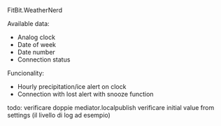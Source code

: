 FitBit.WeatherNerd

Available data:
- Analog clock
- Date of week
- Date number
- Connection status 

Funcionality:
- Hourly precipitation/ice alert on clock
- Connection with lost alert with snooze function


todo:
verificare doppie mediator.localpublish
verificare initial value from settings (il livello di log ad esempio)
